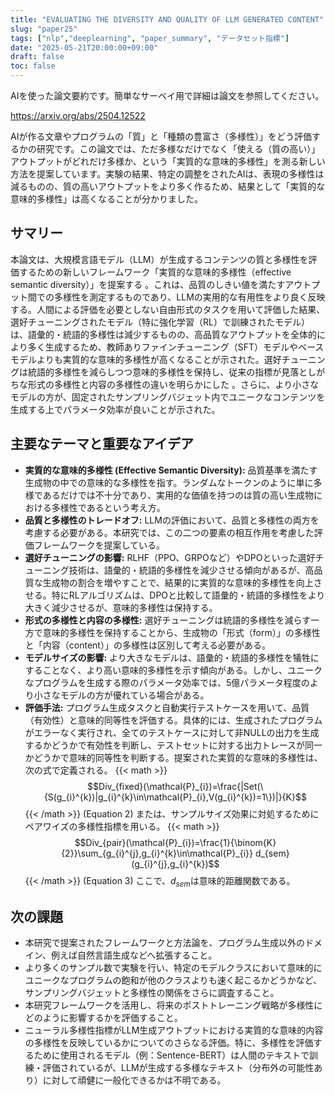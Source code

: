 ```yaml
---
title: "EVALUATING THE DIVERSITY AND QUALITY OF LLM GENERATED CONTENT"
slug: "paper25"
tags: ["nlp","deeplearning", "paper_summary", "データセット指標"]
date: "2025-05-21T20:00:00+09:00"
draft: false
toc: false
---
```


AIを使った論文要約です。簡単なサーベイ用で詳細は論文を参照してください。

https://arxiv.org/abs/2504.12522

AIが作る文章やプログラムの「質」と「種類の豊富さ（多様性）」をどう評価するかの研究です。この論文では、ただ多様なだけでなく「使える（質の高い）」アウトプットがどれだけ多様か、という「実質的な意味的多様性」を測る新しい方法を提案しています。実験の結果、特定の調整をされたAIは、表現の多様性は減るものの、質の高いアウトプットをより多く作るため、結果として「実質的な意味的多様性」は高くなることが分かりました。

<!--more-->

## サマリー
本論文は、大規模言語モデル（LLM）が生成するコンテンツの質と多様性を評価するための新しいフレームワーク「実質的な意味的多様性（effective semantic diversity）」を提案する 。これは、品質のしきい値を満たすアウトプット間での多様性を測定するものであり、LLMの実用的な有用性をより良く反映する。人間による評価を必要としない自由形式のタスクを用いて評価した結果、選好チューニングされたモデル（特に強化学習（RL）で訓練されたモデル）は、語彙的・統語的多様性は減少するものの、高品質なアウトプットを全体的により多く生成するため、教師ありファインチューニング（SFT）モデルやベースモデルよりも実質的な意味的多様性が高くなることが示された。選好チューニングは統語的多様性を減らしつつ意味的多様性を保持し、従来の指標が見落としがちな形式の多様性と内容の多様性の違いを明らかにした 。さらに、より小さなモデルの方が、固定されたサンプリングバジェット内でユニークなコンテンツを生成する上でパラメータ効率が良いことが示された。

## 主要なテーマと重要なアイデア
* **実質的な意味的多様性 (Effective Semantic Diversity):** 品質基準を満たす生成物の中での意味的な多様性を指す。ランダムなトークンのように単に多様であるだけでは不十分であり、実用的な価値を持つのは質の高い生成物における多様性であるという考え方。
* **品質と多様性のトレードオフ:** LLMの評価において、品質と多様性の両方を考慮する必要がある。本研究では、この二つの要素の相互作用を考慮した評価フレームワークを提案している。
* **選好チューニングの影響:** RLHF（PPO、GRPOなど）やDPOといった選好チューニング技術は、語彙的・統語的多様性を減少させる傾向があるが、高品質な生成物の割合を増やすことで、結果的に実質的な意味的多様性を向上させる。特にRLアルゴリズムは、DPOと比較して語彙的・統語的多様性をより大きく減少させるが、意味的多様性は保持する。
* **形式の多様性と内容の多様性:** 選好チューニングは統語的多様性を減らす一方で意味的多様性を保持することから、生成物の「形式（form）」の多様性と「内容（content）」の多様性は区別して考える必要がある。
* **モデルサイズの影響:** より大きなモデルは、語彙的・統語的多様性を犠牲にすることなく、より高い意味的多様性を示す傾向がある。しかし、ユニークなプログラムを生成する際のパラメータ効率では、5億パラメータ程度のより小さなモデルの方が優れている場合がある。
* **評価手法:** プログラム生成タスクと自動実行テストケースを用いて、品質（有効性）と意味的同等性を評価する。具体的には、生成されたプログラムがエラーなく実行され、全てのテストケースに対して非NULLの出力を生成するかどうかで有効性を判断し、テストセットに対する出力トレースが同一かどうかで意味的同等性を判断する。提案された実質的な意味的多様性は、次の式で定義される。
    {{< math >}}$$Div_{fixed}(\mathcal{P}_{i})=\frac{|Set(\{S(g_{i}^{k})|g_{i}^{k}\in\mathcal{P}_{i},V(g_{i}^{k})=1\})|}{K}$${{< /math >}} (Equation 2)
    または、サンプルサイズ効果に対処するためにペアワイズの多様性指標を用いる。
    {{< math >}}$$Div_{pair}(\mathcal{P}_{i})=\frac{1}{\binom{K}{2}}\sum_{g_{i}^{j},g_{i}^{k}\in\mathcal{P}_{i}} d_{sem}(g_{i}^{j},g_{i}^{k})$${{< /math >}} (Equation 3)
    ここで、$d_{sem}$は意味的距離関数である。

## 次の課題
* 本研究で提案されたフレームワークと方法論を、プログラム生成以外のドメイン、例えば自然言語生成などへ拡張すること。
* より多くのサンプル数で実験を行い、特定のモデルクラスにおいて意味的にユニークなプログラムの飽和が他のクラスよりも速く起こるかどうかなど、サンプリングバジェットと多様性の関係をさらに調査すること。
* 本研究フレームワークを活用し、将来のポストトレーニング戦略が多様性にどのように影響するかを評価すること。
* ニューラル多様性指標がLLM生成アウトプットにおける実質的な意味的内容の多様性を反映しているかについてのさらなる評価。特に、多様性を評価するために使用されるモデル（例：Sentence-BERT）は人間のテキストで訓練・評価されているが、LLMが生成する多様なテキスト（分布外の可能性あり）に対して頑健に一般化できるかは不明である。